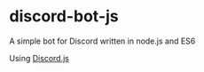 # discord-bot-js

A simple bot for Discord written in node.js and ES6

Using [Discord.js](https://github.com/hydrabolt/discord.js)
